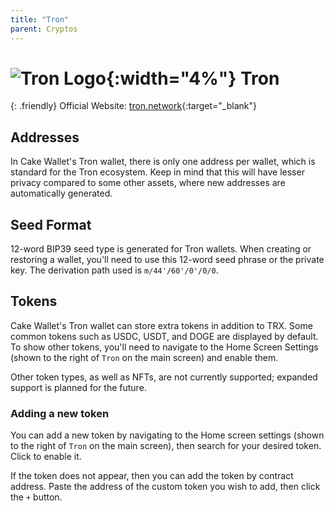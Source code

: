 ```yaml
---
title: "Tron"
parent: Cryptos
---
```


# ![Tron Logo](./tron.svg){:width="4%"} Tron

{: .friendly}
Official Website: [tron.network](https://tron.network/){:target="_blank"}

## Addresses

In Cake Wallet's Tron wallet, there is only one address per wallet, which is standard for the Tron ecosystem. Keep in mind that this will have lesser privacy compared to some other assets, where new addresses are automatically generated.

## Seed Format

12-word BIP39 seed type is generated for Tron wallets. When creating or restoring a wallet, you'll need to use this 12-word seed phrase or the private key. The derivation path used is `m/44'/60'/0'/0/0`.

## Tokens

Cake Wallet's Tron wallet can store extra tokens in addition to TRX. Some common tokens such as USDC, USDT, and DOGE are displayed by default. To show other tokens, you'll need to navigate to the Home Screen Settings (shown to the right of `Tron` on the main screen) and enable them.

Other token types, as well as NFTs, are not currently supported; expanded support is planned for the future.

### Adding a new token

You can add a new token by navigating to the Home screen settings (shown to the right of `Tron` on the main screen), then search for your desired token. Click to enable it.

If the token does not appear, then you can add the token by contract address. Paste the address of the custom token you wish to add, then click the `+` button.